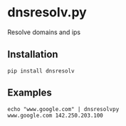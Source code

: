 # dnsresolv.py

Resolve domains and ips


## Installation

```
pip install dnsresolv
```

## Examples

```shell
echo "www.google.com" | dnsresolvpy
www.google.com 142.250.203.100
```
